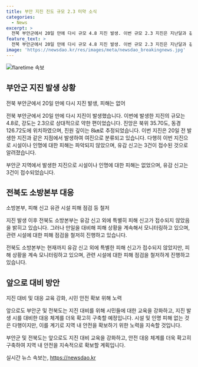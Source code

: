 ```yaml
---
title: 부안 지진 진도 규모 2.3 미약 소식
categories:
  - News
excerpt: >
  전북 부안군에서 20일 만에 다시 규모 4.8 지진 발생. 이번 규모 2.3 지진은 지난달과 같은 지점에서 발생, 여진으로 추정됨. 피해는 없으며, 소방본부는 지속적인 확인 중. (총 148자)
feature_text: >
  전북 부안군에서 20일 만에 다시 규모 4.8 지진 발생. 이번 규모 2.3 지진은 지난달과 같은 지점에서 발생, 여진으로 추정됨. 피해는 없으며, 소방본부는 지속적인 확인 중. (총 148자)
image: 'https://newsdao.kr/res/images/meta/newsdao_breakingnews.jpg'
---
```


<p><img src="https://newsdao.kr/res/images/meta/newsdao_breakingnews.jpg" alt="flaretime 속보" /></p>

<h2 data-ke-size="size26">부안군 지진 발생 상황</h2>

<p>전북 부안군에서 20일 만에 다시 지진 발생, 피해는 없어</p>

<p>전북 부안군에서 20일 만에 다시 지진이 발생했습니다. 이번에 발생한 지진의 규모는 4.8로, 강도는 2.3으로 상대적으로 약한 편이었습니다. 진앙은 북위 35.70도, 동경 126.72도에 위치하였으며, 진원 깊이는 8㎞로 추정되었습니다. 이번 지진은 20일 전 발생한 지진과 같은 지점에서 발생하여 여진으로 분류되고 있습니다. 다행히 이번 지진으로 시설이나 인명에 대한 피해는 파악되지 않았으며, 유감 신고는 3건이 접수된 것으로 알려졌습니다.</p>

<p data-ke-size="size16">부안군 지역에서 발생한 지진으로 시설이나 인명에 대한 피해는 없었으며, 유감 신고는 3건이 접수되었습니다.</p>

<h2 data-ke-size="size26">전북도 소방본부 대응</h2>

<p>소방본부, 피해 신고 유관 시설 피해 점검 등 철저</p>

<p>지진 발생 이후 전북도 소방본부는 유감 신고 외에 특별히 피해 신고가 접수되지 않았음을 밝히고 있습니다. 그러나 만일을 대비해 피해 상황을 계속해서 모니터링하고 있으며, 관련 시설에 대한 피해 점검을 철저히 진행하고 있습니다.</p>

<p data-ke-size="size16">전북도 소방본부는 현재까지 유감 신고 외에 특별한 피해 신고가 접수되지 않았지만, 피해 상황을 계속 모니터링하고 있으며, 관련 시설에 대한 피해 점검을 철저하게 진행하고 있습니다.</p>

<h2 data-ke-size="size26">앞으로 대비 방안</h2>

<p>지진 대비 및 대응 교육 강화, 시민 안전 확보 위해 노력</p>

<p>앞으로도 부안군 및 전북도는 지진 대비를 위해 시민들에 대한 교육을 강화하고, 지진 발생 시를 대비한 대응 체계를 더욱 확고히 구축할 예정입니다. 시설 및 인명 피해 없는 것은 다행이지만, 이를 계기로 지역 내 안전을 확보하기 위한 노력을 지속할 것입니다.</p>

<p data-ke-size="size16">부안군 및 전북도는 앞으로도 지진 대비 교육을 강화하고, 안전 대응 체계를 더욱 확고히 구축하여 지역 내 안전을 지속적으로 확보할 계획입니다.</p>
실시간 뉴스 속보는, <a href="https://newsdao.kr" rel="dofollow">https://newsdao.kr</a>


